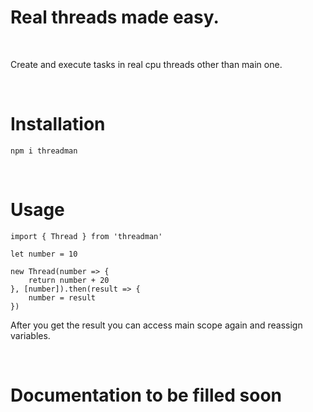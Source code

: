 # **Real threads made easy.**

<br />

Create and execute tasks in real cpu threads other than main one.

<br />

# Installation
```
npm i threadman
```

<br />

# Usage

```
import { Thread } from 'threadman'

let number = 10

new Thread(number => {
    return number + 20
}, [number]).then(result => {
    number = result
})
```
After you get the result you can access main scope again and reassign variables.

<br />

# **Documentation to be filled soon**